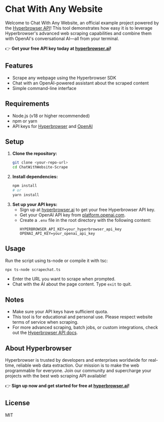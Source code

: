 # Chat With Any Website

Welcome to Chat With Any Website, an official example project powered by the [Hyperbrowser API](https://hyperbrowser.ai/)! This tool demonstrates how easy it is to leverage Hyperbrowser's advanced web scraping capabilities and combine them with OpenAI's conversational AI—all from your terminal.


👉 **Get your free API key today at [hyperbrowser.ai](https://hyperbrowser.ai/)!**

## Features

- Scrape any webpage using the Hyperbrowser SDK
- Chat with an OpenAI-powered assistant about the scraped content
- Simple command-line interface

## Requirements

- Node.js (v18 or higher recommended)
- npm or yarn
- API keys for [Hyperbrowser](https://hyperbrowser.ai/) and [OpenAI](https://platform.openai.com/)

## Setup

1. **Clone the repository:**
   ```bash
   git clone <your-repo-url>
   cd ChatWithWebsite-Scrape
   ```
2. **Install dependencies:**
   ```bash
   npm install
   # or
   yarn install
   ```
3. **Set up your API keys:**
   - Sign up at [hyperbrowser.ai](https://hyperbrowser.ai/) to get your free Hyperbrowser API key.
   - Get your OpenAI API key from [platform.openai.com](https://platform.openai.com/).
   - Create a `.env` file in the root directory with the following content:
     ```env
     HYPERBROWSER_API_KEY=your_hyperbrowser_api_key
     OPENAI_API_KEY=your_openai_api_key
     ```

## Usage

Run the script using ts-node or compile it with tsc:

```bash
npx ts-node scrapechat.ts
```

- Enter the URL you want to scrape when prompted.
- Chat with the AI about the page content. Type `exit` to quit.

## Notes

- Make sure your API keys have sufficient quota.
- This tool is for educational and personal use. Please respect website terms of service when scraping.
- For more advanced scraping, batch jobs, or custom integrations, check out the [Hyperbrowser API docs](https://hyperbrowser.ai/docs).

## About Hyperbrowser

Hyperbrowser is trusted by developers and enterprises worldwide for real-time, reliable web data extraction. Our mission is to make the web programmable for everyone. Join our community and supercharge your projects with the best web scraping API available!

👉 **Sign up now and get started for free at [hyperbrowser.ai](https://hyperbrowser.ai/)!**

## License

MIT
